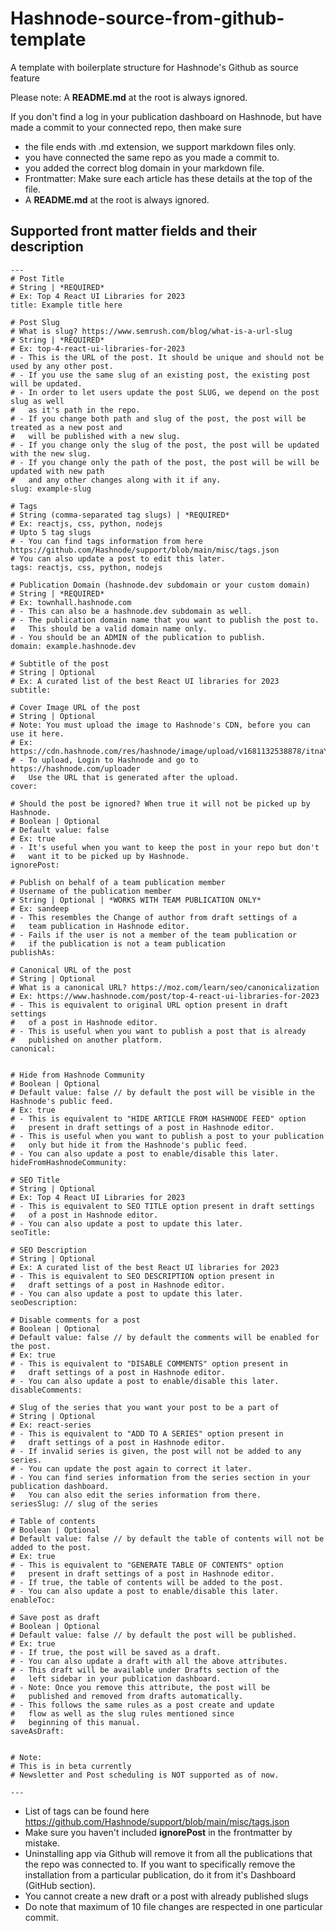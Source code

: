 # Hashnode-source-from-github-template
A template with boilerplate structure for Hashnode's Github as source feature

Please note: A **README.md** at the root is always ignored.

If you don't find a log in your publication dashboard on Hashnode, but have made a commit to your connected repo, then make sure

*   the file ends with .md extension, we support markdown files only.
*   you have connected the same repo as you made a commit to.
*   you added the correct blog domain in your markdown file.
*   Frontmatter: Make sure each article has these details at the top of the file.
*   A **README.md** at the root is always ignored.

## Supported front matter fields and their description

```
---
# Post Title
# String | *REQUIRED*
# Ex: Top 4 React UI Libraries for 2023
title: Example title here
 
# Post Slug
# What is slug? https://www.semrush.com/blog/what-is-a-url-slug
# String | *REQUIRED*
# Ex: top-4-react-ui-libraries-for-2023
# - This is the URL of the post. It should be unique and should not be used by any other post.
# - If you use the same slug of an existing post, the existing post will be updated.
# - In order to let users update the post SLUG, we depend on the post slug as well 
#   as it's path in the repo.
# - If you change both path and slug of the post, the post will be treated as a new post and
#   will be published with a new slug.
# - If you change only the slug of the post, the post will be updated with the new slug.
# - If you change only the path of the post, the post will be will be updated with new path 
#   and any other changes along with it if any.
slug: example-slug
 
# Tags
# String (comma-separated tag slugs) | *REQUIRED*
# Ex: reactjs, css, python, nodejs
# Upto 5 tag slugs
# - You can find tags information from here https://github.com/Hashnode/support/blob/main/misc/tags.json
# You can also update a post to edit this later.
tags: reactjs, css, python, nodejs
 
# Publication Domain (hashnode.dev subdomain or your custom domain)
# String | *REQUIRED*
# Ex: townhall.hashnode.com
# - This can also be a hashnode.dev subdomain as well.
# - The publication domain name that you want to publish the post to. 
#   This should be a valid domain name only.
# - You should be an ADMIN of the publication to publish.
domain: example.hashnode.dev
 
# Subtitle of the post
# String | Optional
# Ex: A curated list of the best React UI libraries for 2023
subtitle: 
 
# Cover Image URL of the post
# String | Optional
# Note: You must upload the image to Hashnode's CDN, before you can use it here.
# Ex: https://cdn.hashnode.com/res/hashnode/image/upload/v1681132538878/itnaYF1h-.png
# - To upload, Login to Hashnode and go to https://hashnode.com/uploader
#   Use the URL that is generated after the upload.
cover: 
 
# Should the post be ignored? When true it will not be picked up by Hashnode.
# Boolean | Optional
# Default value: false
# Ex: true
# - It's useful when you want to keep the post in your repo but don't
#   want it to be picked up by Hashnode.
ignorePost: 
 
# Publish on behalf of a team publication member
# Username of the publication member
# String | Optional | *WORKS WITH TEAM PUBLICATION ONLY*
# Ex: sandeep
# - This resembles the Change of author from draft settings of a 
#   team publication in Hashnode editor.
# - Fails if the user is not a member of the team publication or 
#   if the publication is not a team publication
publishAs: 
 
# Canonical URL of the post
# String | Optional
# What is a canonical URL? https://moz.com/learn/seo/canonicalization
# Ex: https://www.hashnode.com/post/top-4-react-ui-libraries-for-2023
# - This is equivalent to original URL option present in draft settings
#   of a post in Hashnode editor.
# - This is useful when you want to publish a post that is already
#   published on another platform.
canonical:
 
 
# Hide from Hashnode Community
# Boolean | Optional
# Default value: false // by default the post will be visible in the Hashnode's public feed.
# Ex: true
# - This is equivalent to "HIDE ARTICLE FROM HASHNODE FEED" option
#   present in draft settings of a post in Hashnode editor.
# - This is useful when you want to publish a post to your publication 
#   only but hide it from the Hashnode's public feed.
# - You can also update a post to enable/disable this later.
hideFromHashnodeCommunity: 
 
# SEO Title
# String | Optional
# Ex: Top 4 React UI Libraries for 2023
# - This is equivalent to SEO TITLE option present in draft settings
#   of a post in Hashnode editor.
# - You can also update a post to update this later.
seoTitle: 
 
# SEO Description
# String | Optional
# Ex: A curated list of the best React UI libraries for 2023
# - This is equivalent to SEO DESCRIPTION option present in 
#   draft settings of a post in Hashnode editor.
# - You can also update a post to update this later.
seoDescription: 
 
# Disable comments for a post
# Boolean | Optional
# Default value: false // by default the comments will be enabled for the post.
# Ex: true
# - This is equivalent to "DISABLE COMMENTS" option present in 
#   draft settings of a post in Hashnode editor.
# - You can also update a post to enable/disable this later.
disableComments: 
 
# Slug of the series that you want your post to be a part of
# String | Optional
# Ex: react-series
# - This is equivalent to "ADD TO A SERIES" option present in 
#   draft settings of a post in Hashnode editor.
# - If invalid series is given, the post will not be added to any series.
# - You can update the post again to correct it later.
# - You can find series information from the series section in your publication dashboard. 
#   You can also edit the series information from there.
seriesSlug: // slug of the series
 
# Table of contents
# Boolean | Optional
# Default value: false // by default the table of contents will not be added to the post.
# Ex: true
# - This is equivalent to "GENERATE TABLE OF CONTENTS" option 
#   present in draft settings of a post in Hashnode editor.
# - If true, the table of contents will be added to the post.
# - You can also update a post to enable/disable this later.
enableToc: 
 
# Save post as draft
# Boolean | Optional
# Default value: false // by default the post will be published.
# Ex: true
# - If true, the post will be saved as a draft.
# - You can also update a draft with all the above attributes.
# - This draft will be available under Drafts section of the 
#   left sidebar in your publication dashboard.
# - Note: Once you remove this attribute, the post will be 
#   published and removed from drafts automatically.
# - This follows the same rules as a post create and update
#   flow as well as the slug rules mentioned since 
#   beginning of this manual.
saveAsDraft: 
 
 
# Note:
# This is in beta currently
# Newsletter and Post scheduling is NOT supported as of now.
 
---
```        
*   List of tags can be found here https://github.com/Hashnode/support/blob/main/misc/tags.json
*   Make sure you haven't included **ignorePost** in the frontmatter by mistake.
*   Uninstalling app via Github will remove it from all the publications that the repo was connected to. If you want to specifically remove the installation from a particular publication, do it from it's Dashboard (GitHub section).
*   You cannot create a new draft or a post with already published slugs
*   Do note that maximum of 10 file changes are respected in one particular commit.


